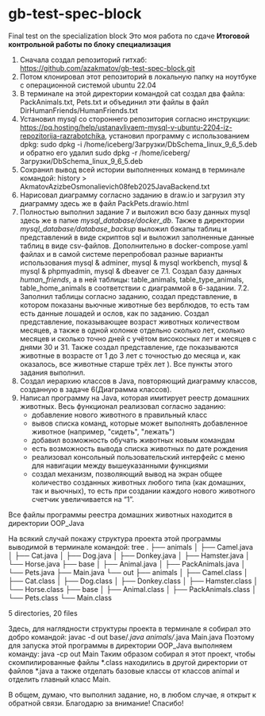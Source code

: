 # gb-test-spec-block
Final test on the specialization block
Это моя работа по сдаче **Итоговой контрольной работы по блоку специализация**

1. Сначала создал репозиторий гитхаб: https://github.com/azakmatov/gb-test-spec-block.git
2. Потом клонировал этот репозиторий в локальную папку на ноутбуке с операционной системой ubuntu 22.04
3. В терминале на этой директории командой cat создал два файла: PackAnimals.txt, Pets.txt и объединил эти файлы в файл DirHumanFriends/HumanFriends.txt
4. Установил mysql со стороннего репозитория согласно инструкции: https://pq.hosting/help/ustanavlivaem-mysql-v-ubuntu-2204-iz-repozitorija-razrabotchika, установил программу с использованием dpkg: sudo dpkg -i /home/iceberg/Загрузки/DbSchema_linux_9_6_5.deb и обратно его удалил sudo dpkg -r /home/iceberg/Загрузки/DbSchema_linux_9_6_5.deb
5. Сохранил вывод всей истории выполненных команд в терминале командой: history > AkmatovAzizbeOsmonalievich08feb2025JavaBackend.txt
6. Нарисовал диаграмму согласно заданию в draw.io и загрузил эту диаграмму здесь же в файл PackPets.drawio.html
7. Полностью выполнил задание 7 и выложил всю базу данных mysql здесь же в папке *mysql_database/docker_db*. Также в директории *mysql_database/database_backup* выложил бэкапы таблиц и представлений в виде скриптов sql и выложил заполненные данные таблиц в виде csv-файлов. Дополнительно в docker-compose.yaml файлах и в самой системе перепробовал разные варианты использования mysql & adminer, mysql & mysql workbench, mysql & mysql & phpmyadmin, mysql & dbeaver ce
	7.1. Создал базу данных *human_friends*, а в ней таблицы: table_animals, table_type_animals, table_home_animals в соответствии с диаграммой в 6-задании.
	7.2. Заполнил таблицы согласно заданию, создал представление, в котором показаны вьючные животные без верблюдов, то есть там есть данные лошадей и ослов, как по заданию. Создал представление, показывающее возраст животных количеством месяцев, а также в одной колонке отдельно сколько лет, сколько месяцев и сколько точно дней с учётом високосных лет и месяцев с днями 30 и 31. Также создал представление, где показываются животные в возрасте от 1 до 3 лет с точностью до месяца и, как оказалось, все животные старше трёх лет ). Все пункты этого задания выполнил.
8. Создал иерархию классов в Java, повторяющий диаграмму классов, созданную в задаче 6(Диаграмма классов).
9. Написал программу на Java, которая имитирует реестр домашних животных. Весь функционал реализовал согласно заданию:
	* добавление нового животного в правильный класс
	* вывов списка команд, которые может выполнять добавленное животное (например, "сидеть", "лежать")
	* добавил возможность обучать животных новым командам 
	* есть возможность вывода списка животных по дате рождения
	* реализовал консольный пользовательский интерфейс с меню для навигации между вышеуказанными функциями
	* создал механизм, позволяющий вывод на экран общее количество созданных животных любого типа (как домашних, так и вьючных), то есть при создании каждого нового животного счетчик увеличивается на “1”.

Все файлы программы реестра домашних животных находится в директории OOP_Java

На всякий случай покажу структура проекта этой программы выводимой в терминале командой: tree
.
├── animals
│   ├── Camel.java
│   ├── Cat.java
│   ├── Dog.java
│   ├── Donkey.java
│   ├── Hamster.java
│   └── Horse.java
├── base
│   ├── Animal.java
│   ├── PackAnimals.java
│   └── Pets.java
├── Main.java
└── out
    ├── animals
    │   ├── Camel.class
    │   ├── Cat.class
    │   ├── Dog.class
    │   ├── Donkey.class
    │   ├── Hamster.class
    │   └── Horse.class
    ├── base
    │   ├── Animal.class
    │   ├── PackAnimals.class
    │   └── Pets.class
    └── Main.class

5 directories, 20 files

Здесь, для наглядности структуры проекта в терминале я собирал это добро командой: javac -d out base/*.java animals/*.java Main.java 
Поэтому для запуска этой программы в директории OOP_Java выполняем команду: java -cp out Main
Таким образом собирал я этот проект, чтобы скомпилированные файлы *.class находились в другой директории от файлов *.java а также отделать базовые классы от классов animal и отделить главный класс Main.

В общем, думаю, что выполнил задание, но, в любом случае, я открыт к обратной связи. Благодарю за внимание! Спасибо!
	
